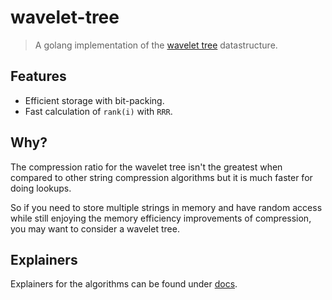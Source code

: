 # wavelet-tree

> A golang implementation of the [wavelet tree](https://en.wikipedia.org/wiki/Wavelet_Tree) datastructure.

## Features

- Efficient storage with bit-packing.
- Fast calculation of `rank(i)` with `RRR`.

## Why?

The compression ratio for the wavelet tree isn't the greatest when
compared to other string compression algorithms but it is much
faster for doing lookups.

So if you need to store multiple strings in memory and have random
access while still enjoying the memory efficiency improvements of
compression, you may want to consider a wavelet tree.

## Explainers

Explainers for the algorithms can be found under [docs](./docs).

